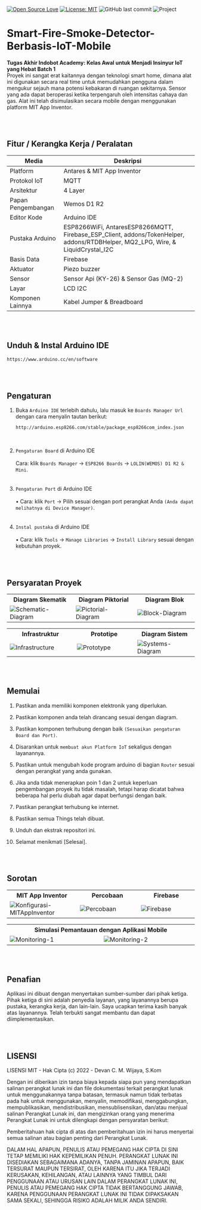 [![Open Source Love](https://badges.frapsoft.com/os/v1/open-source.svg?style=flat)](https://github.com/ellerbrock/open-source-badges/)
[![License: MIT](https://img.shields.io/badge/License-MIT-blue.svg?logo=github&color=%23F7DF1E)](https://opensource.org/licenses/MIT)
![GitHub last commit](https://img.shields.io/github/last-commit/devancakra/Smart-Fire-Smoke-Detector-Berbasis-IoT-Mobile)
![Project](https://img.shields.io/badge/Project-Mobile%20of%20Things-light.svg?style=flat&logo=arduino&logoColor=white&color=%23F7DF1E)

# Smart-Fire-Smoke-Detector-Berbasis-IoT-Mobile
<strong>Tugas Akhir Indobot Academy: Kelas Awal untuk Menjadi Insinyur IoT yang Hebat Batch 1</strong><br/>
Proyek ini sangat erat kaitannya dengan teknologi smart home, dimana alat ini digunakan secara real time untuk memudahkan pengguna dalam mengukur sejauh mana potensi kebakaran di ruangan sekitarnya. Sensor yang ada dapat beroperasi ketika terpengaruh oleh intensitas cahaya dan gas. Alat ini telah disimulasikan secara mobile dengan menggunakan platform MIT App Inventor.

<br><br>

## Fitur / Kerangka Kerja / Peralatan
| Media | Deskripsi |
| --- | --- |
| Platform | Antares & MIT App Inventor |
| Protokol IoT | MQTT |
| Arsitektur | 4 Layer |
| Papan Pengembangan | Wemos D1 R2 |
| Editor Kode | Arduino IDE |
| Pustaka Arduino | ESP8266WiFi, AntaresESP8266MQTT, Firebase_ESP_Client, addons/TokenHelper, addons/RTDBHelper, MQ2_LPG, Wire, & LiquidCrystal_I2C  |
| Basis Data |  Firebase |
| Aktuator | Piezo buzzer |
| Sensor | Sensor Api (KY-26) & Sensor Gas (MQ-2) |
| Layar | LCD I2C |
| Komponen Lainnya | Kabel Jumper & Breadboard  |

<br><br>

## Unduh & Instal Arduino IDE
```bash
https://www.arduino.cc/en/software
```

<br><br>

## Pengaturan
1. Buka ``` Arduino IDE ``` terlebih dahulu, lalu masuk ke ``` Boards Manager Url ``` dengan cara menyalin tautan berikut:
   
   ```bash
   http://arduino.esp8266.com/stable/package_esp8266com_index.json
   ```
<br>

2. ``` Pengaturan Board ``` di Arduino IDE<br><br>
   Cara: klik ``` Boards Manager ``` -> ``` ESP8266 Boards ``` -> ``` LOLIN(WEMOS) D1 R2 & Mini ```.
   <br><br><br>
3. ``` Pengaturan Port ``` di Arduino IDE<br><br>
   • Cara: klik ``` Port ``` -> Pilih sesuai dengan port perangkat Anda ``` (Anda dapat melihatnya di Device Manager) ```.
   <br><br><br>
4. ``` Instal pustaka ``` di Arduino IDE<br><br>
   • Cara: klik ``` Tools ``` -> ``` Manage Libraries ``` -> ``` Install Library ``` sesuai dengan kebutuhan proyek.

<br><br>

## Persyaratan Proyek
<table>
<tr>
<th width="280">Diagram Skematik</th>
<th width="280">Diagram Piktorial</th>
<th width="280">Diagram Blok</th>
</tr>
<tr>
<td><img src="https://user-images.githubusercontent.com/54527592/230712347-46f2d325-6f03-488e-8b79-b0f987550dee.jpg" alt="Schematic-Diagram"></td>
<td><img src="https://user-images.githubusercontent.com/54527592/230712584-0eeead02-6707-4474-a973-2b69ad8521e0.jpg" alt="Pictorial-Diagram"></td>
<td><img src="https://user-images.githubusercontent.com/54527592/230714375-b773c927-3c82-4036-a520-8a1a20df778b.jpg" alt="Block-Diagram"></td>
</tr>
</table>
<table>
<tr>
<th width="280">Infrastruktur</th>
<th width="280">Prototipe</th>
<th width="280">Diagram Sistem</th>
</tr>
<tr>
<td><img src="https://user-images.githubusercontent.com/54527592/231572412-e9f16257-0fdd-4237-8f61-4a72559a68fb.jpg" alt="Infrastructure"></td>
<td><img src="https://user-images.githubusercontent.com/54527592/230714098-e75e4eb4-e150-4660-a591-94e8451a21f4.jpg" alt="Prototype"></td>
<td><img src="https://user-images.githubusercontent.com/54527592/231572541-280549e4-fcae-4a69-bfc6-c6ed95f71c7d.jpg" alt="Systems-Diagram"></td>
</tr>
</table>

<br><br>

## Memulai
1. Pastikan anda memiliki komponen elektronik yang diperlukan.
   
2. Pastikan komponen anda telah dirancang sesuai dengan diagram.
   
3. Pastikan komponen terhubung dengan baik ``` (Sesuaikan pengaturan Board dan Port) ```.
   
4. Disarankan untuk ``` membuat akun Platform IoT ``` sekaligus dengan layanannya.
    
5. Pastikan untuk mengubah kode program arduino di bagian ``` Router ``` sesuai dengan perangkat yang anda gunakan.
    
6. Jika anda tidak menerapkan poin 1 dan 2 untuk keperluan pengembangan proyek itu tidak masalah, tetapi harap dicatat bahwa beberapa hal perlu diubah agar dapat berfungsi dengan baik.

7. Pastikan perangkat terhubung ke internet.

8. Pastikan semua Things telah dibuat.

9. Unduh dan ekstrak repositori ini.
   
10. Selamat menikmati [Selesai].

<br><br>

## Sorotan
<table>
<tr>
<th width="280">MIT App Inventor</th>
<th width="280">Percobaan</th>
<th width="280">Firebase</th>
</tr>
<tr>
<td><img src="https://user-images.githubusercontent.com/54527592/230714068-daaa11fd-2d23-4870-95c4-b946df4f036b.JPG" alt="Konfigurasi-MITAppInventor"></td>
<td><img src="https://user-images.githubusercontent.com/54527592/230768145-f70b5be3-38aa-4728-9524-2c75360eaf72.jpg" alt="Percobaan"></td>
<td><img src="https://user-images.githubusercontent.com/54527592/230712751-33315d3e-0264-49d5-be01-26cca253053e.JPG" alt="Firebase"></td>
</tr>
</table>
<table>
<tr>
<th colspan="2">Simulasi Pemantauan dengan Aplikasi Mobile</th>
</tr>
<tr>
<td width="420"><img src="https://user-images.githubusercontent.com/54527592/230712782-dc6db3e1-b8d2-40e3-8a2d-8d55158c4a8d.png" alt="Monitoring-1"></td>
<td width="420"><img src="https://user-images.githubusercontent.com/54527592/230712794-f99306df-482b-4232-8f65-bf8caaec16e2.jpg" alt="Monitoring-2"></td>
</tr>
</table>

<br><br>

## Penafian
Aplikasi ini dibuat dengan menyertakan sumber-sumber dari pihak ketiga. Pihak ketiga di sini adalah penyedia layanan, yang layanannya berupa pustaka, kerangka kerja, dan lain-lain. Saya ucapkan terima kasih banyak atas layanannya. Telah terbukti sangat membantu dan dapat diimplementasikan.

<br><br>

## LISENSI
LISENSI MIT - Hak Cipta (c) 2022 - Devan C. M. Wijaya, S.Kom

Dengan ini diberikan izin tanpa biaya kepada siapa pun yang mendapatkan salinan perangkat lunak ini dan file dokumentasi terkait perangkat lunak untuk menggunakannya tanpa batasan, termasuk namun tidak terbatas pada hak untuk menggunakan, menyalin, memodifikasi, menggabungkan, mempublikasikan, mendistribusikan, mensublisensikan, dan/atau menjual salinan Perangkat Lunak ini, dan mengizinkan orang yang menerima Perangkat Lunak ini untuk dilengkapi dengan persyaratan berikut:

Pemberitahuan hak cipta di atas dan pemberitahuan izin ini harus menyertai semua salinan atau bagian penting dari Perangkat Lunak.

DALAM HAL APAPUN, PENULIS ATAU PEMEGANG HAK CIPTA DI SINI TETAP MEMILIKI HAK KEPEMILIKAN PENUH. PERANGKAT LUNAK INI DISEDIAKAN SEBAGAIMANA ADANYA, TANPA JAMINAN APAPUN, BAIK TERSURAT MAUPUN TERSIRAT, OLEH KARENA ITU JIKA TERJADI KERUSAKAN, KEHILANGAN, ATAU LAINNYA YANG TIMBUL DARI PENGGUNAAN ATAU URUSAN LAIN DALAM PERANGKAT LUNAK INI, PENULIS ATAU PEMEGANG HAK CIPTA TIDAK BERTANGGUNG JAWAB, KARENA PENGGUNAAN PERANGKAT LUNAK INI TIDAK DIPAKSAKAN SAMA SEKALI, SEHINGGA RISIKO ADALAH MILIK ANDA SENDIRI.
